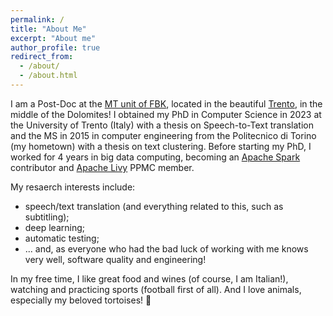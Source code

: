 ```yaml
---
permalink: /
title: "About Me"
excerpt: "About me"
author_profile: true
redirect_from: 
  - /about/
  - /about.html
---
```


I am a Post-Doc at the [MT unit of FBK](https://mt.fbk.eu), located in the beautiful [Trento](https://www.google.com/search?q=Trento), in the middle of the Dolomites!
I obtained my PhD in Computer Science in 2023 at the University of Trento (Italy) with a thesis on Speech-to-Text translation and the MS in 2015 in computer engineering from the Politecnico di Torino (my hometown) with a thesis on text clustering. Before starting my PhD, I worked for 4 years in big data computing, becoming an [Apache Spark](https://github.com/apache/spark) contributor and [Apache Livy](https://github.com/apache/incubator-livy/) PPMC member.

My resaerch interests include:

 - speech/text translation (and everything related to this, such as subtitling);
 - deep learning;
 - automatic testing;
 - ... and, as everyone who had the bad luck of working with me knows very well, software quality and engineering!



In my free time, I like great food and wines (of course, I am Italian!), watching and practicing sports (football first of all). And I love animals, especially my beloved tortoises! 🐢


